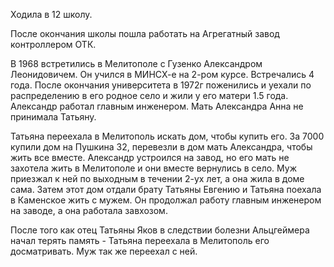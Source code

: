 Ходила в 12 школу.

После окончания школы пошла работать на Агрегатный завод контроллером ОТК.

В 1968 встретились в Мелитополе с Гузенко Александром Леонидовичем. Он учился в МИНСХ-е на 2-ром курсе. Встречались 4 года. После окончания университета в 1972г поженились и уехали по распределению в его родное село и жили у его матери 1.5 года. Александр работал главным инженером. Мать Александра Анна не принимала Татьяну.

Татьяна переехала в Мелитополь искать дом, чтобы купить его.
За 7000 купили дом на Пушкина 32, перевезли в дом мать Александра, чтобы жить все вместе.
Александр устроился на завод, но его мать не захотела жить в Мелитополе и они вместе вернулись в село.
Муж приезжал к ней по выходным в течении 2-ух лет, а она жила в доме сама. 
Затем этот дом отдали брату Татьяны Евгению и Татьяна поехала в Каменское жить с мужем.
Он продолжал работу главным инженером на заводе, а она работала завхозом. 

После того как отец Татьяны Яков в следствии болезни Альцгеймера начал терять память - Татьяна переехала в Мелитополь его досматривать. Муж так же переехал с ней.  